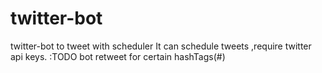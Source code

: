 # twitter-bot
twitter-bot to tweet with scheduler
It can schedule tweets ,require twitter api keys.
 :TODO
 bot retweet for certain hashTags(#)
